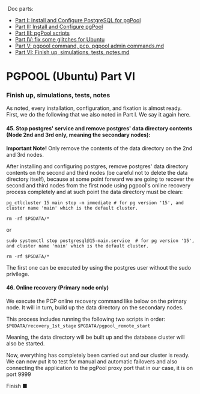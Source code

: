 &nbsp;Doc parts:

* [Part I: Install and Configure PostgreSQL for pgPool](./Part%20I%20Install%20and%20Configure%20PostgreSQL%20for%20pgPool.md)
* [Part II: Install and Configure pgPool](./Part%20II%20Install%20and%20Configure%20pgPool.md)
* [Part III: pgPool scripts](./Part%20III%20pgPool%20scripts.md)
* [Part IV: fix some glitches for Ubuntu](./Part%20IV%20fix%20some%20glitches%20for%20Ubuntu.md)
* [Part V: pgpool command, pcp, pgpool admin commands.md ](./Part%20V%20pgpool%20command%2C%20pcp%2C%20pgpool%20admin%20commands.md)
* [Part VI: Finish up, simulations, tests, notes.md ](./Part%20VI%20Finish%20up%2C%20simulations%2C%20tests%2C%20notes.md)


# PGPOOL (Ubuntu) Part VI

### Finish up, simulations, tests, notes

As noted, every installation, configuration, and fixation is almost ready. First, we do the following that we also noted in Part I.
 We say it again here.
 
#### 45. Stop postgres' service and remove postgres' data directory contents (Node 2nd and 3rd only, meaning the secondary nodes):

**Important Note!**
Only remove the contents of the data directory on the 2nd and 3rd nodes.

After installing and configuring postgres, remove postgres' data directory contents on the second and third nodes (be careful not to delete the data directory itself), because at some point forward we are going to recover the second and third nodes from the first node using pgpool's online recovery process completely and at such point the data directory must be clean:

```shell
pg_ctlcluster 15 main stop -m immediate	# for pg version '15', and cluster name 'main' which is the default cluster.

rm -rf $PGDATA/*
```

or

```shell
sudo systemctl stop postgresql@15-main.service	# for pg version '15', and cluster name 'main' which is the default cluster.

rm -rf $PGDATA/*
```

The first one can be executed by using the postgres user without the sudo privilege.

#### 46. Online recovery (Primary node only)

We execute the PCP online recovery command like below on the primary node. It will in turn, build up the data directory
 on the secondary nodes.

This process includes running the following two scripts in order:
`$PGDATA/recovery_1st_stage`
`$PGDATA/pgpool_remote_start`

Meaning, the data directory will be built up and the database cluster will also be started.

Now, everything has completely been carried out and our cluster is ready. We can now put it
 to test for manual and automatic failovers and also connecting the application to the pgPool
 proxy port that in our case, it is on port 9999



Finish ■
